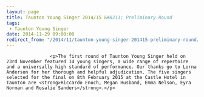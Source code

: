 ```yaml
---
layout: page
title: Taunton Young Singer 2014/15 &#8211; Preliminary Round
tags: 
 - Taunton Young Singer
date: 2014-11-29 09:00:00
redirect_from: "/2014/11/taunton-young-singer-201415-preliminary-round/"
---
```

<section>

                    
                    <p>The first round of Taunton Young Singer held on 23rd November featured 14 young singers, a wide range of repertoire and a universally high standard of performance. Our thanks go to Lorna Anderson for her thorough and helpful adjudication. The five singers selected for the final on 8th February 2015 at the Castle Hotel in Taunton are <strong>Riccardo Enoch, Megan Husband, Emma Nelson, Eyra Norman and Rosalie Sanders</strong>.</p>

                
</section>
